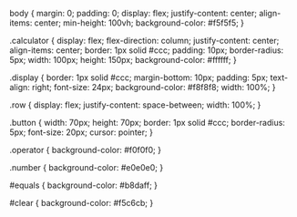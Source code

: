  
body {
    margin: 0;
    padding: 0;
    display: flex;
    justify-content: center;
    align-items: center;
    min-height: 100vh;
    background-color: #f5f5f5;
}
 
.calculator {
    display: flex;
    flex-direction: column;
    justify-content: center;
    align-items: center;
    border: 1px solid #ccc;
    padding: 10px;
    border-radius: 5px;
    width: 100px;
    height: 150px;
    background-color: #ffffff;
}
 
.display {
    border: 1px solid #ccc;
    margin-bottom: 10px;
    padding: 5px;
    text-align: right;
    font-size: 24px;
    background-color: #f8f8f8;
    width: 100%;
}
 
.row {
    display: flex;
    justify-content: space-between;
    width: 100%;
}
 
.button {
    width: 70px;
    height: 70px;
    border: 1px solid #ccc;
    border-radius: 5px;
    font-size: 20px;
    cursor: pointer;
}
 
.operator {
    background-color: #f0f0f0;
}
 
.number {
    background-color: #e0e0e0;
}
 
#equals {
    background-color: #b8daff;
}
 
#clear {
    background-color: #f5c6cb;
}
